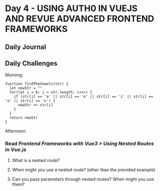 # Day 4 - USING AUTH0 IN VUEJS AND REVUE ADVANCED FRONTEND FRAMEWORKS

## Daily Journal


## Daily Challenges

Morning: 
``` JS
function findTheVowels(str) {
  let newStr = ""
  for(let i = 0; i < str.length; i++>) {
    if (str[i] == 'a' || str[i] == 'e' || str[i] == 'i' || str[i] == 'o' || str[i] == 'u') {
      newStr += str[i]
    }
  }
  return newStr
}
```

Afternoon: 

### Read *Frontend Frameworks with Vue3 > Using Nested Routes in Vue.js*

1. What is a nested route?

2. When might you use a nested route? (other than the provided example)

3. Can you pass parameters through nested routes? When might you use them?

